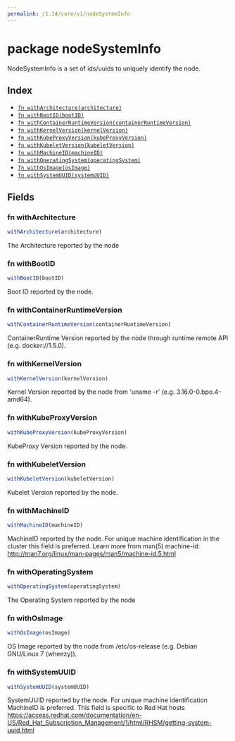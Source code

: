 ```yaml
---
permalink: /1.14/core/v1/nodeSystemInfo
---
```


# package nodeSystemInfo

NodeSystemInfo is a set of ids/uuids to uniquely identify the node.

## Index

* [`fn withArchitecture(architecture)`](#fn-witharchitecture)
* [`fn withBootID(bootID)`](#fn-withbootid)
* [`fn withContainerRuntimeVersion(containerRuntimeVersion)`](#fn-withcontainerruntimeversion)
* [`fn withKernelVersion(kernelVersion)`](#fn-withkernelversion)
* [`fn withKubeProxyVersion(kubeProxyVersion)`](#fn-withkubeproxyversion)
* [`fn withKubeletVersion(kubeletVersion)`](#fn-withkubeletversion)
* [`fn withMachineID(machineID)`](#fn-withmachineid)
* [`fn withOperatingSystem(operatingSystem)`](#fn-withoperatingsystem)
* [`fn withOsImage(osImage)`](#fn-withosimage)
* [`fn withSystemUUID(systemUUID)`](#fn-withsystemuuid)

## Fields

### fn withArchitecture

```ts
withArchitecture(architecture)
```

The Architecture reported by the node

### fn withBootID

```ts
withBootID(bootID)
```

Boot ID reported by the node.

### fn withContainerRuntimeVersion

```ts
withContainerRuntimeVersion(containerRuntimeVersion)
```

ContainerRuntime Version reported by the node through runtime remote API (e.g. docker://1.5.0).

### fn withKernelVersion

```ts
withKernelVersion(kernelVersion)
```

Kernel Version reported by the node from 'uname -r' (e.g. 3.16.0-0.bpo.4-amd64).

### fn withKubeProxyVersion

```ts
withKubeProxyVersion(kubeProxyVersion)
```

KubeProxy Version reported by the node.

### fn withKubeletVersion

```ts
withKubeletVersion(kubeletVersion)
```

Kubelet Version reported by the node.

### fn withMachineID

```ts
withMachineID(machineID)
```

MachineID reported by the node. For unique machine identification in the cluster this field is preferred. Learn more from man(5) machine-id: http://man7.org/linux/man-pages/man5/machine-id.5.html

### fn withOperatingSystem

```ts
withOperatingSystem(operatingSystem)
```

The Operating System reported by the node

### fn withOsImage

```ts
withOsImage(osImage)
```

OS Image reported by the node from /etc/os-release (e.g. Debian GNU/Linux 7 (wheezy)).

### fn withSystemUUID

```ts
withSystemUUID(systemUUID)
```

SystemUUID reported by the node. For unique machine identification MachineID is preferred. This field is specific to Red Hat hosts https://access.redhat.com/documentation/en-US/Red_Hat_Subscription_Management/1/html/RHSM/getting-system-uuid.html